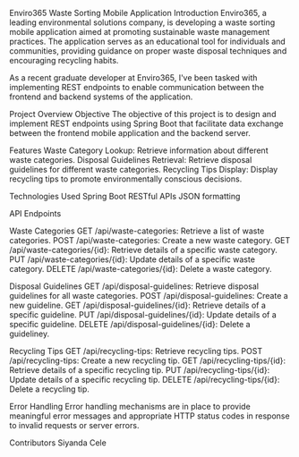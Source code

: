 Enviro365 Waste Sorting Mobile Application
Introduction
Enviro365, a leading environmental solutions company, is developing a waste sorting mobile application aimed at promoting sustainable waste management practices.
The application serves as an educational tool for individuals and communities, providing guidance on proper waste disposal techniques and encouraging recycling habits.

As a recent graduate developer at Enviro365, I've been tasked with implementing REST endpoints to enable communication between the frontend and backend systems of the application.

Project Overview
Objective
The objective of this project is to design and implement REST endpoints using Spring Boot that facilitate data exchange between the frontend mobile application and the backend server.

Features
Waste Category Lookup: Retrieve information about different waste categories.
Disposal Guidelines Retrieval: Retrieve disposal guidelines for different waste categories.
Recycling Tips Display: Display recycling tips to promote environmentally conscious decisions.

Technologies Used
Spring Boot
RESTful APIs
JSON formatting

API Endpoints

Waste Categories
GET /api/waste-categories: Retrieve a list of waste categories.
POST /api/waste-categories: Create a new waste category.
GET /api/waste-categories/{id}: Retrieve details of a specific waste category.
PUT /api/waste-categories/{id}: Update details of a specific waste category.
DELETE /api/waste-categories/{id}: Delete a waste category.

Disposal Guidelines
GET /api/disposal-guidelines: Retrieve disposal guidelines for all waste categories.
POST /api/disposal-guidelines: Create a new guideline.
GET /api/disposal-guidelines/{id}: Retrieve details of a specific guideline.
PUT /api/disposal-guidelines/{id}: Update details of a specific guideline.
DELETE /api/disposal-guidelines/{id}: Delete a guideliney.

Recycling Tips
GET /api/recycling-tips: Retrieve recycling tips.
POST /api/recycling-tips: Create a new recycling tip.
GET /api/recycling-tips/{id}: Retrieve details of a specific recycling tip.
PUT /api/recycling-tips/{id}: Update details of a specific recycling tip.
DELETE /api/recycling-tips/{id}: Delete a recycling tip.

Error Handling
Error handling mechanisms are in place to provide meaningful error messages and appropriate HTTP status codes in response to invalid requests or server errors.

Contributors
Siyanda Cele

